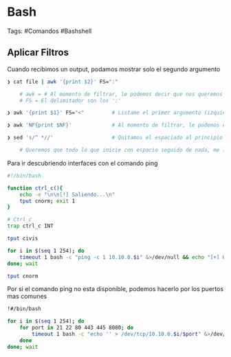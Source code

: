 # Bash

Tags: #Comandos #Bashshell 

## Aplicar Filtros 

Cuando recibimos un output, podamos mostrar solo el segundo argumento 
```bash
❯ cat file | awk '{print $2}' FS=":"

	# awk = # Al momento de filtrar, le podemos decir que nos queremos quedar con el segundo argumento
	# FS = El delimitador son los ':'
```

```bash
❯ awk '{print $1}' FS="<"         # Listame el primer argumento (izquierda a derecha), tomando el simbolo '<' como delimitador 
```

```bash
❯ awk 'NF{print $NF}'             # Al momento de filtrar, le podemos decir que nos queremos quedar con el ultimo argumento
```

```bash
❯ sed 's/^ *//'                   # Quitamos el espaciado al principio de un otuput

	# Queremos que todo lo que inicie con espacio seguido de nada, me lo quite 
```

Para ir descubriendo interfaces con el comando ping 
```bash 
#!/bin/bash 

function ctrl_c(){
	echo -e "\n\n[!] Saliendo...\n"
	tput cnorm; exit 1
}

# Ctrl_c
trap ctrl_c INT

tput civis

for i in $(seq 1 254); do
	timeout 1 bash -c "ping -c 1 10.10.0.$i" &>/dev/null && echo "[+] Host 10.10.0.$i - ACTIVE" &
done; wait

tput cnorm
```

Por si el comando ping no esta disponible, podemos hacerlo por los puertos mas comunes 
```bash
!#/bin/bash 

for i in $(seq 1 254); do
	for port in 21 22 80 443 445 8080; do
		timeout 1 bash -c "echo '' > /dev/tcp/10.10.0.$i/$port" &>/dev/null && echo "[+] Host 10.10.0.$i - PORT $port - OPEN" &
	done 
done; wait 
```

